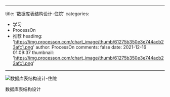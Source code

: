 
---
title: '数据库表结构设计-住院'
categories: 
 - 学习
 - ProcessOn
 - 推荐
headimg: 'https://img.processon.com/chart_image/thumb/61275b350e3e744acb23afc1.png'
author: ProcessOn
comments: false
date: 2021-12-16 01:09:37
thumbnail: 'https://img.processon.com/chart_image/thumb/61275b350e3e744acb23afc1.png'
---

<div>   
<img class="thumb" alt="数据库表结构设计-住院" src="https://img.processon.com/chart_image/thumb/61275b350e3e744acb23afc1.png" referrerpolicy="no-referrer">
<p>数据库表结构设计</p>  
</div>
            